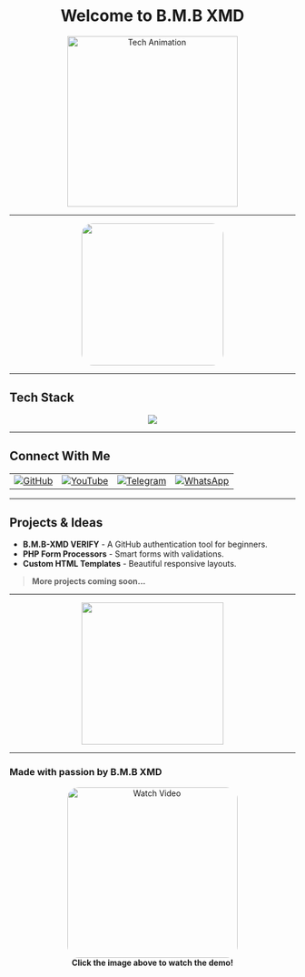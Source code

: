 <h1 align="center">Welcome to B.M.B XMD</h1>

<p align="center">
  <img src="https://cdn.dribbble.com/users/1162077/screenshots/3848914/media/7ed7d5ca074b48b328150e5c9b6aa52c.gif" alt="Tech Animation" width="300"/>
</p>

---
<div align="center">
  <img src="https://files.catbox.moe/mi4qng.jpg" width="250" style="border-radius: 20px;" />
</div>

---

## Tech Stack

<p align="center">
  <img src="https://skillicons.dev/icons?i=html,css,js,php,git,github,vscode,linux" />
</p>

---

## Connect With Me

<table>
  <tr>
    <td><a href="https://github.com/bmb200" target="_blank"><img alt="GitHub" src="https://img.shields.io/badge/GitHub-%2312100E.svg?style=for-the-badge&logo=github&logoColor=white" /></a></td>
    <td><a href="https://www.youtube.com/@bmb-md" target="_blank"><img alt="YouTube" src="https://img.shields.io/badge/YouTube-bmb--md-red?style=for-the-badge&logo=youtube&logoColor=white" /></a></td>
    <td><a href="https://t.me/bmb-xmd" target="_blank"><img alt="Telegram" src="https://img.shields.io/badge/Telegram-bmb--xmd-0088cc?style=for-the-badge&logo=telegram&logoColor=white" /></a></td>
    <td><a href="https://wa.me/255767862457" target="_blank"><img alt="WhatsApp" src="https://img.shields.io/badge/WhatsApp-Chat-green?style=for-the-badge&logo=whatsapp&logoColor=white" /></a></td>
  </tr>
</table>

---

## Projects & Ideas

- **B.M.B-XMD VERIFY** - A GitHub authentication tool for beginners.
- **PHP Form Processors** - Smart forms with validations.
- **Custom HTML Templates** - Beautiful responsive layouts.

> **More projects coming soon...**

---

<p align="center">
  <img src="https://media.giphy.com/media/qgQUggAC3Pfv687qPC/giphy.gif" width="250">
</p>

---

### Made with passion by **B.M.B XMD**




<div align="center">
  <a href="https://files.catbox.moe/pcv886.mp4" target="_blank">
    <img src="https://files.catbox.moe/pcv886.mp4" width="300" style="border-radius: 20px;" alt="Watch Video" />
  </a>
  <br/>
  <b>Click the image above to watch the demo!</b>
</div>
